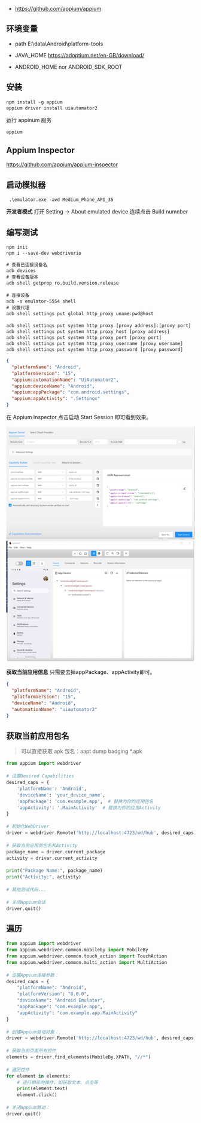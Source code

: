 
- https://github.com/appium/appium

## 环境变量

- path
E:\data\Android\platform-tools

- JAVA_HOME
https://adoptium.net/en-GB/download/

- ANDROID_HOME nor ANDROID_SDK_ROOT


## 安装

```shell
npm install -g appium
appium driver install uiautomator2
```
运行 appinum 服务
```shell
appium
```

## Appium Inspector

https://github.com/appium/appium-inspector

## 启动模拟器

```shell
 .\emulator.exe -avd Medium_Phone_API_35
```
**开发者模式**
打开 Setting -> About emulated device
连续点击 Build numnber 

## 编写测试

```shell
npm init
npm i --save-dev webdriverio
```

```shell
# 查看已连接设备名
adb devices
# 查看设备版本
adb shell getprop ro.build.version.release

# 连接设备
adb -s emulator-5554 shell
# 设置代理
adb shell settings put global http_proxy uname:pwd@host

adb shell settings put system http_proxy [proxy address]:[proxy port]
adb shell settings put system http_proxy_host [proxy address]
adb shell settings put system http_proxy_port [proxy port]
adb shell settings put system http_proxy_username [proxy username]
adb shell settings put system http_proxy_password [proxy password]
```
```json
{
  "platformName": "Android",
  "platformVersion": "15",
  "appium:automationName": "UiAutomator2",
  "appium:deviceName": "Android",
  "appium:appPackage": "com.android.settings",
  "appium:appActivity": ".Settings"
}
```

在 Appium Inspector 点击启动 Start Session 即可看到效果。

![Appium-Inspector](./img/Appium%20Inspector.png?raw=true)
![Appium-Inspector](./img/Appium%20Inspector02.png?raw=true)

**获取当前应用信息**
只需要去掉appPackage、appActivity即可。
```json
{
  "platformName": "Android",
  "platformVersion": "15",
  "deviceName": "Android",
  "automationName": "uiautomator2"
}
```

## 获取当前应用包名

> 可以直接获取 apk 包名：aapt dump badging *.apk

```python
from appium import webdriver
 
# 设置Desired Capabilities
desired_caps = {
    'platformName': 'Android',
    'deviceName': 'your_device_name',
    'appPackage': 'com.example.app',  # 替换为你的应用包名
    'appActivity': '.MainActivity'  # 替换为你的应用Activity
}
 
# 初始化WebDriver
driver = webdriver.Remote('http://localhost:4723/wd/hub', desired_caps)
 
# 获取当前应用的包名和Activity
package_name = driver.current_package
activity = driver.current_activity
 
print("Package Name:", package_name)
print("Activity:", activity)
 
# 其他测试代码...
 
# 关闭Appium会话
driver.quit()
```

## 遍历

```python
from appium import webdriver
from appium.webdriver.common.mobileby import MobileBy
from appium.webdriver.common.touch_action import TouchAction
from appium.webdriver.common.multi_action import MultiAction

# 设置Appium连接参数：
desired_caps = {
    "platformName": "Android",
    "platformVersion": "8.0.0",
    "deviceName": "Android Emulator",
    "appPackage": "com.example.app",
    "appActivity": "com.example.app.MainActivity"
}

# 创建Appium驱动对象：
driver = webdriver.Remote('http://localhost:4723/wd/hub', desired_caps)

# 获取当前页面所有控件
elements = driver.find_elements(MobileBy.XPATH, "//*")

# 遍历控件
for element in elements:
    # 进行相应的操作，如获取文本、点击等
    print(element.text)
    element.click()

# 关闭Appium驱动：
driver.quit()
```
